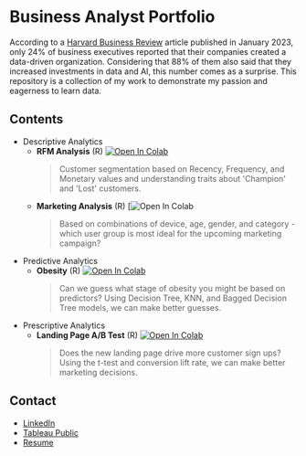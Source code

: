 # Business Analyst Portfolio
According to a [Harvard Business Review](https://hbr.org/2023/01/has-progress-on-data-analytics-and-ai-stalled-at-your-company) article published in January 2023, only 24% of business executives reported that their companies created a data-driven organization. Considering that 88% of them also said that they increased investments in data and AI, this number comes as a surprise. This repository is a collection of my work to demonstrate my passion and eagerness to learn data. 

## Contents
* Descriptive Analytics
  - **RFM Analysis** (R)
  [![Open In Colab](https://colab.research.google.com/assets/colab-badge.svg)](https://colab.research.google.com/drive/1XSwtpq4wxqE41RDuvNwh9yxLyHALlLeF?usp=sharing)
    > Customer segmentation based on Recency, Frequency, and Monetary values and understanding traits about 'Champion' and 'Lost' customers.
  - **Marketing Analysis** (R)
  [![Open In Colab](https://colab.research.google.com/drive/196JDY4Ox4TMbsBouT7_ifGTTwzbkoViB?usp=sharing)
    >  Based on combinations of device, age, gender, and category - which user group is most ideal for the upcoming marketing campaign?  
* Predictive Analytics
  - **Obesity** (R)
  [![Open In Colab](https://colab.research.google.com/assets/colab-badge.svg)](https://colab.research.google.com/drive/1i--3zl7dn43HrISR_NNSighu0AlQZl7n?usp=sharing)
    > Can we guess what stage of obesity you might be based on predictors? Using Decision Tree, KNN, and Bagged Decision Tree models, we can make better guesses.
* Prescriptive Analytics
  - **Landing Page A/B Test** (R)
  [![Open In Colab](https://colab.research.google.com/assets/colab-badge.svg)](https://colab.research.google.com/drive/1sbokB75lEglcmYIGBG5wVrlxR4nyRQKG?usp=sharing)
    > Does the new landing page drive more customer sign ups? Using the t-test and conversion lift rate, we can make better marketing decisions.  

## Contact
* [LinkedIn](https://www.linkedin.com/in/jiwon5315/)
* [Tableau Public](https://public.tableau.com/app/profile/jiwon1960/vizzes)
* [Resume](https://docs.google.com/document/d/1G5xGOCuyR1HJl8-Tyijec2Nemn7eNcyVCAEOc5PIwDE/edit?usp=sharing)
